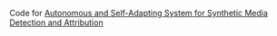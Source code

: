 Code for [Autonomous and Self-Adapting System for Synthetic Media Detection and Attribution](https://arxiv.org/abs/2504.03615)
